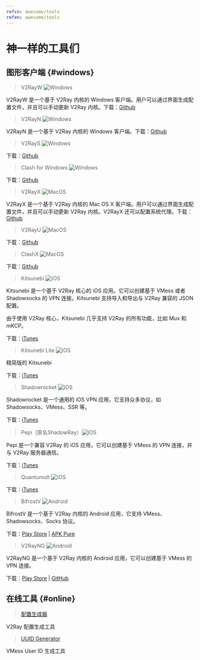 ```yaml
---
refcn: awesome/tools
refen: awesome/tools
---
```


# 神一样的工具们

## 图形客户端 {#windows}

> V2RayW ![Windows](../resources/win.svg)

V2RayW 是一个基于 V2Ray 内核的 Windows 客户端。用户可以通过界面生成配置文件，并且可以手动更新 V2Ray 内核。下载：[Github](https://github.com/Cenmrev/V2RayW)

> V2RayN ![Windows](../resources/win.svg)

V2RayN 是一个基于 V2Ray 内核的 Windows 客户端。下载：[Github](https://github.com/2dust/v2rayN)

> V2RayS ![Windows](../resources/win.svg)

下载：[Github](https://github.com/Shinlor/V2RayS)

> Clash for Windows ![Windows](../resources/win.svg)

下载：[Github](https://github.com/Fndroid/clash_for_windows_pkg)

> V2RayX ![MacOS](../resources/apple.svg)

V2RayX 是一个基于 V2Ray 内核的 Mac OS X 客户端。用户可以通过界面生成配置文件，并且可以手动更新 V2Ray 内核。V2RayX 还可以配置系统代理。下载：[Github](https://github.com/Cenmrev/V2RayX)

> V2RayU ![MacOS](../resources/apple.svg)

下载：[Github](https://github.com/yanue/V2rayU)

> ClashX ![MacOS](../resources/apple.svg)

下载：[Github](https://github.com/yichengchen/clashX)

> Kitsunebi ![iOS](../resources/ios.svg)

Kitsunebi 是一个基于 V2Ray 核心的 iOS 应用。它可以创建基于 VMess 或者 Shadowsocks 的 VPN 连接。Kitsunebi 支持导入和导出与 V2Ray 兼容的 JSON 配置。

由于使用 V2Ray 核心，Kitsunebi 几乎支持 V2Ray 的所有功能，比如 Mux 和 mKCP。

下载：[iTunes](https://itunes.apple.com/us/app/kitsunebi-proxy-utility/id1446584073?mt=8)

> Kitsunebi Lite ![iOS](../resources/ios.svg)

精简版的 Kitsunebi

下载：[iTunes](https://itunes.apple.com/us/app/kitsunebi-lite/id1387913765?mt=8)

> Shadowrocket ![iOS](../resources/ios.svg)

Shadowrocket 是一个通用的 iOS VPN 应用，它支持众多协议，如 Shadowsocks、VMess、SSR 等。

下载：[iTunes](https://itunes.apple.com/us/app/shadowrocket/id932747118?mt=8)

> Pepi（原名ShadowRay）![iOS](../resources/ios.svg)

Pepi 是一个兼容 V2Ray 的 iOS 应用，它可以创建基于 VMess 的 VPN 连接，并与 V2Ray 服务器通信。

下载：[iTunes](https://itunes.apple.com/us/app/pepi/id1283082051?mt=8)

> Quantumult ![iOS](../resources/ios.svg)

下载：[iTunes](https://itunes.apple.com/us/app/quantumult/id1252015438?mt=8)

> BifrostV ![Android](../resources/android.svg)

BifrostV 是一个基于 V2Ray 内核的 Android 应用，它支持 VMess、Shadowsocks、Socks 协议。

下载：[Play Store](https://play.google.com/store/apps/details?id=com.github.dawndiy.bifrostv) | [APK Pure](https://apkpure.com/bifrostv/com.github.dawndiy.bifrostv)

> V2RayNG ![Android](../resources/android.svg)

V2RayNG 是一个基于 V2Ray 内核的 Android 应用，它可以创建基于 VMess 的 VPN 连接。

下载：[Play Store](https://play.google.com/store/apps/details?id=com.v2ray.ang) | [GitHub](https://github.com/2dust/v2rayNG)

## 在线工具 {#online}

> [配置生成器](https://htfy96.github.io/v2ray-config-gen/)

V2Ray 配置生成工具

> [UUID Generator](https://www.uuidgenerator.net/)

VMess User ID 生成工具
